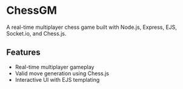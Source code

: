 # ChessGM

A real-time multiplayer chess game built with Node.js, Express, EJS, Socket.io, and Chess.js.

## Features
- Real-time multiplayer gameplay  
- Valid move generation using Chess.js  
- Interactive UI with EJS templating  
